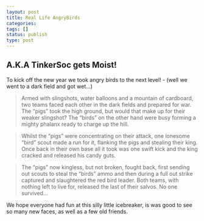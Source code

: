 ```yaml
---
layout: post
title: Real Life AngryBirds
categories:
tags: []
status: publish
type: post
---
```


## A.K.A TinkerSoc gets Moist! ##

To kick off the new year we took angry birds to the next level! - (well we went to a dark field and got wet…)

> Armed with slingshots, water balloons and a mountain of cardboard, two teams faced each other in the dark fields and prepared for war. The “pigs” took the high ground, but would that make up for their weaker slingshot? The “birds” on the other hand were busy forming a mighty phalanx ready to charge up the hill. 

> Whilst the “pigs” were concentrating on their attack, one lonesome “bird” scout made a run for it, flanking the pigs and stealing their king. Once back in their own base all it took was one swift kick and the king cracked and released his candy guts.

>The “pigs” now kingless, but not broken, fought back, first sending out scouts to steal the “birds” ammo and then during a full out strike captured and slaughtered the red bird leader. Both teams, with nothing left to live for, released the last of their salvos. No one survived…

We hope everyone had fun at this silly little icebreaker, is was good to see so many new faces, as well as a few old friends.  


